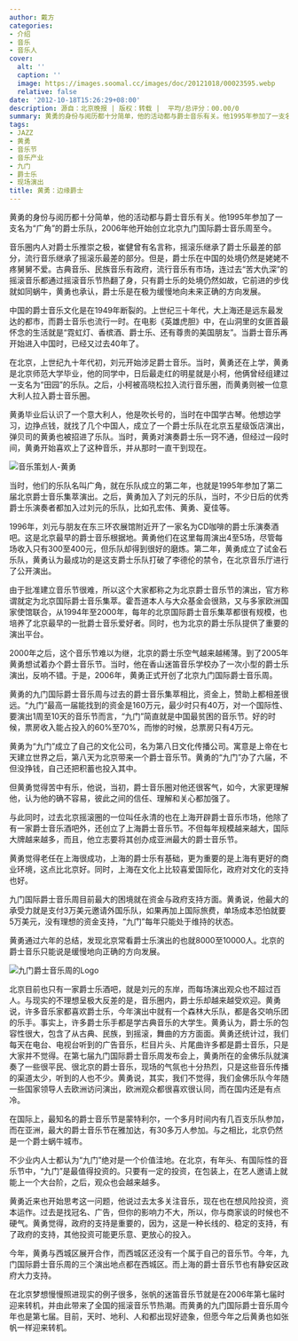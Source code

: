 ```yaml
---
author: 戴方
categories:
- 介绍
- 音乐
- 音乐人
cover:
  alt: ''
  caption: ''
  image: https://images.soomal.cc/images/doc/20121018/00023595.webp
  relative: false
date: '2012-10-18T15:26:29+08:00'
description: 源自：北京晚报 | 版权：转载 |  平均/总评分：00.00/0
summary: 黄勇的身份与阅历都十分简单，他的活动都与爵士音乐有关。他1995年参加了一支名为“广角”的爵士乐队，2006年他开始创立北京九门国际爵士音乐周至今。音乐圈内人对爵士乐推崇之极，崔健曾有名言称，摇滚乐继承了爵士乐最差的部分，流行音乐继承了摇滚乐最差的部分。但是，爵士乐在中国的处境仍然是姥姥不疼舅舅不爱。古典音乐、民族音乐有政府……
tags:
- JAZZ
- 黄勇
- 音乐节
- 音乐产业
- 九门
- 爵士乐
- 现场演出
title: 黄勇：边缘爵士
---
```


黄勇的身份与阅历都十分简单，他的活动都与爵士音乐有关。他1995年参加了一支名为“广角”的爵士乐队，2006年他开始创立北京九门国际爵士音乐周至今。

音乐圈内人对爵士乐推崇之极，崔健曾有名言称，摇滚乐继承了爵士乐最差的部分，流行音乐继承了摇滚乐最差的部分。但是，爵士乐在中国的处境仍然是姥姥不疼舅舅不爱。古典音乐、民族音乐有政府，流行音乐有市场，连过去“苦大仇深”的摇滚音乐都通过摇滚音乐节热翻了身，只有爵士乐的处境仍然如故，它前进的步伐就如同蜗牛，黄勇也承认，爵士乐是在极为缓慢地向未来正确的方向发展。

中国的爵士音乐文化是在1949年断裂的。上世纪三十年代，大上海还是远东最发达的都市，而爵士音乐也流行一时。在电影《英雄虎胆》中，在山洞里的女匪首最怀念的生活就是“霓虹灯、香槟酒、爵士乐、还有尊贵的美国朋友”。当爵士音乐再开始进入中国时，已经又过去40年了。

在北京，上世纪九十年代初，刘元开始涉足爵士音乐。当时，黄勇还在上学，黄勇是北京师范大学毕业，他的同学中，日后最走红的明星就是小柯，他俩曾经组建过一支名为“田园”的乐队。之后，小柯被高晓松拉入流行音乐圈，而黄勇则被一位意大利人拉入爵士音乐圈。

黄勇毕业后认识了一个意大利人，他是吹长号的，当时在中国学古琴。他想边学习，边挣点钱，就找了几个中国人，成立了一个爵士乐队在北京五星级饭店演出，弹贝司的黄勇也被招进了乐队。当时，黄勇对演奏爵士乐一窍不通，但经过一段时间，黄勇开始喜欢上了这种音乐，并从那时一直干到现在。

![音乐策划人-黄勇](https://images.soomal.cc/images/doc/20121018/00023595.webp)





当时，他们的乐队名叫广角，就在乐队成立的第二年，也就是1995年参加了第二届北京爵士音乐集萃演出。之后，黄勇加入了刘元的乐队，当时，不少日后的优秀爵士乐演奏者都加入过刘元的乐队，比如孔宏伟、黄勇、夏佳等。

1996年，刘元与朋友在东三环农展馆附近开了一家名为CD咖啡的爵士乐演奏酒吧。这是北京最早的爵士音乐根据地。黄勇他们在这里每周演出4至5场，尽管每场收入只有300至400元，但乐队却得到很好的磨炼。第二年，黄勇成立了试金石乐队，黄勇认为最成功的是这支爵士乐队打破了李德伦的禁令，在北京音乐厅进行了公开演出。

由于批准建立音乐节很难，所以这个大家都称之为北京爵士音乐节的演出，官方称谓就定为北京国际爵士音乐集萃。霍吾道本人与大众基金会很熟，又与多家欧洲国家使馆联合，从1994年至2000年，每年的北京国际爵士音乐集萃都很有规模，也培养了北京最早的一批爵士音乐爱好者。同时，也为北京的爵士乐队提供了重要的演出平台。

2000年之后，这个音乐节难以为继，北京的爵士乐空气越来越稀薄。到了2005年黄勇想试着办个爵士音乐节。当时，他在香山迷笛音乐学校办了一次小型的爵士乐演出，反响不错。于是，2006年，黄勇正式开创了北京九门国际爵士音乐周。

黄勇的九门国际爵士音乐周与过去的爵士音乐集萃相比，资金上，赞助上都相差很远。“九门”最高一届能找到的资金是160万元，最少时只有40万，对一个国际性、要演出1周至10天的音乐节而言，“九门”简直就是中国最贫困的音乐节。好的时候，票房收入能占投入的60%至70%，而惨的时候，总票房只有4万元。

黄勇为“九门”成立了自己的文化公司，名为第八日文化传播公司。寓意是上帝在七天建立世界之后，第八天为北京带来一个爵士音乐节。黄勇的“九门”办了六届，不但没挣钱，自己还把积蓄也投入其中。

但黄勇觉得苦中有乐，他说，当初，爵士音乐圈对他还很客气，如今，大家更理解他，认为他的确不容易，彼此之间的信任、理解和关心都加强了。

与此同时，过去北京摇滚圈的一位叫任永清的也在上海开辟爵士音乐市场，他除了有一家爵士音乐酒吧外，还创立了上海爵士音乐节。不但每年规模越来越大，国际大牌越来越多，而且，他立志要将其创办成亚洲最大的爵士音乐节。

黄勇觉得老任在上海很成功，上海的爵士乐有基础，更为重要的是上海有更好的商业环境，这点比北京好。同时，上海在文化上比较喜爱国际化，政府对文化的支持也好。

九门国际爵士音乐周目前最大的困境就在资金与政府支持方面。黄勇说，他最大的承受力就是支付3万美元邀请外国乐队，如果再加上国际旅费，单场成本恐怕就要5万美元，没有理想的资金支持，“九门”每年只能处于维持的状态。

黄勇通过六年的总结，发现北京常看爵士乐演出的也就8000至10000人。北京的爵士音乐只能说是缓慢地向正确的方向发展。

![九门爵士音乐周的Logo](https://images.soomal.cc/images/doc/20121018/00023596.webp)





北京目前也只有一家爵士乐酒吧，就是刘元的东岸，而每场演出观众也不超过百人。与现实的不理想呈极大反差的是，音乐圈内，爵士乐却越来越受欢迎。黄勇说，许多音乐家都喜欢爵士乐，今年演出中就有一个森林大乐队，都是各交响乐团的乐手。事实上，许多爵士乐手都是学古典音乐的大学生。黄勇认为，爵士乐的包容性很大，包含了从古典、民族，到摇滚，舞曲的方方面面。黄勇还统计过，我们每天在电台、电视台听到的广告音乐，栏目片头、片尾曲许多都是爵士音乐，只是大家并不觉得。在第七届九门国际爵士音乐周发布会上，黄勇所在的金佛乐队就演奏了一些很平民、很北京的爵士音乐，现场的气氛也十分热烈，只是这些音乐传播的渠道太少，听到的人也不少。黄勇说，其实，我们不觉得，我们金佛乐队今年随一些国家领导人去欧洲访问演出，欧洲观众都很喜欢很认同，而在国内还是有点冷。

在国际上，最知名的爵士音乐节是蒙特利尔，一个多月时间内有几百支乐队参加，而在亚洲，最大的爵士音乐节在雅加达，有30多万人参加。与之相比，北京仍然是一个爵士蜗牛城市。

不少业内人士都认为“九门”绝对是一个价值洼地。在北京，有年头、有国际性的音乐节中，“九门”是最值得投资的。只要有一定的投资，在包装上，在艺人邀请上就能上一个大台阶，之后，观众也会越来越多。

黄勇近来也开始思考这一问题，他说过去太多关注音乐，现在也在想风险投资，资本运作。过去是找冠名、广告，但你的影响力不大，所以，你与商家谈的时候也不硬气。黄勇觉得，政府的支持是重要的，因为，这是一种长线的、稳定的支持，有了政府的支持，其他投资可能更乐意、更放心的投入。

今年，黄勇与西城区展开合作，而西城区还没有一个属于自己的音乐节。今年，九门国际爵士音乐周的三个演出地点都在西城区。而上海的爵士音乐节也有静安区政府大力支持。

在北京梦想慢慢照进现实的例子很多，张帆的迷笛音乐节就是在2006年第七届时迎来转机，并由此带来了全国的摇滚音乐节热潮。而黄勇的九门国际爵士音乐周今年也是第七届。目前，天时、地利、人和都出现好迹象，但愿今年之后黄勇也如张帆一样迎来转机。